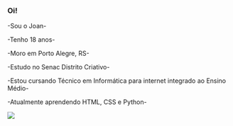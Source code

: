 ### Oi!

-Sou o Joan- 

-Tenho 18 anos- 

-Moro em Porto Alegre, RS- 

-Estudo no Senac Distrito Criativo- 

-Estou cursando Técnico em Informática para internet integrado ao Ensino Médio- 

-Atualmente aprendendo HTML, CSS e Python-

<img src="https://media.giphy.com/media/1eEH7dQ2xwN95RwGQf/giphy.gif">













